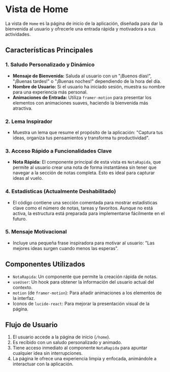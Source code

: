 # Vista de Home

La vista de `Home` es la página de inicio de la aplicación, diseñada para dar la bienvenida al usuario y ofrecerle una entrada rápida y motivadora a sus actividades.

## Características Principales

### 1. **Saludo Personalizado y Dinámico**

- **Mensaje de Bienvenida:** Saluda al usuario con un "¡Buenos días!", "¡Buenas tardes!" o "¡Buenas noches!" dependiendo de la hora del día.
- **Nombre de Usuario:** Si el usuario ha iniciado sesión, muestra su nombre para una experiencia más personal.
- **Animaciones de Entrada:** Utiliza `framer-motion` para presentar los elementos con animaciones suaves, haciendo la bienvenida más atractiva.

### 2. **Lema Inspirador**

- Muestra un lema que resume el propósito de la aplicación: "Captura tus ideas, organiza tus pensamientos y transforma tu productividad".

### 3. **Acceso Rápido a Funcionalidades Clave**

- **Nota Rápida:** El componente principal de esta vista es `NotaRapida`, que permite al usuario crear una nota de forma instantánea sin tener que navegar a la sección de notas completa. Esto es ideal para capturar ideas al vuelo.

### 4. **Estadísticas (Actualmente Deshabilitado)**

- El código contiene una sección comentada para mostrar estadísticas clave como el número de notas, tareas y favoritos. Aunque no está activa, la estructura está preparada para implementarse fácilmente en el futuro.

### 5. **Mensaje Motivacional**

- Incluye una pequeña frase inspiradora para motivar al usuario: "Las mejores ideas surgen cuando menos las esperas".

## Componentes Utilizados

- `NotaRapida`: Un componente que permite la creación rápida de notas.
- `useUser`: Un hook para obtener la información del usuario actual del contexto.
- `motion` (de `framer-motion`): Para añadir animaciones a los elementos de la interfaz.
- Iconos de `lucide-react`: Para mejorar la presentación visual de la página.

## Flujo de Usuario

1.  El usuario accede a la página de inicio (`/home`).
2.  Es recibido con un saludo personalizado y animado.
3.  Tiene acceso inmediato al componente `NotaRapida` para apuntar cualquier idea sin interrupciones.
4.  La página le ofrece una experiencia limpia y enfocada, animándole a interactuar con la aplicación.